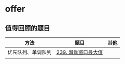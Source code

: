 # offer

## 值得回顾的题目

| 方法               | 题目                                                                     | 其他 |
| ------------------ | ------------------------------------------------------------------------ | ---- |
| 优先队列、单调队列 | [239. 滑动窗口最大值](https://leetcode.cn/problems/sliding-window-maximum/) |      |
|                    |                                                                          |      |
